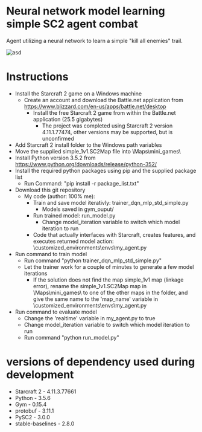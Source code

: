 # Neural network model learning simple SC2 agent combat
Agent utilizing a neural network to learn a simple "kill all enemies" trail.

![asd](https://github.com/Capelliexp/ML_NN_SC2_learning_agent/blob/master/customized_environments.egg-info/ml_sc2_screenshot.PNG)

# Instructions
* Install the Starcraft 2 game on a Windows machine
  * Create an account and download the Battle.net application from https://www.blizzard.com/en-us/apps/battle.net/desktop
	* Install the free Starcraft 2 game from within the Battle.net application (25.5 gigabytes)
		* The project was completed using Starcraft 2 version 4.11.1.77474, other versions may be supported, but is unconfirmed
* Add Starcraft 2 install folder to the Windows path variables
* Move the supplied simple_1v1.SC2Map file into <StarCraft II game location>\Maps\mini_games\
* Install Python version 3.5.2 from https://www.python.org/downloads/release/python-352/
* Install the required python packages using pip and the supplied package list
	* Run Command: "pip install -r package_list.txt"
* Download this git repository
	* My code (author: 100% me): 
		* Train and save model iterativly: trainer_dqn_mlp_std_simple.py
			* Models saved in gym_ouput/
		* Run trained model: run_model.py
			* Change model_iteration variable to switch which model iteration to run
		* Code that actually interfaces with Starcraft, creates features, and executes returned model action: \customized_environments\envs\my_agent.py
* Run command to train model
	* Run command "python trainer_dqn_mlp_std_simple.py"
  * Let the trainer work for a couple of minutes to generate a few model iterations
	* If the solution does not find the map simple_1v1 map (linkage error), rename the simple_1v1.SC2Map map in <StarCraft II game location>\Maps\mini_games\ to one of the other maps in the folder, and give the same name to the 'map_name' variable in \customized_environments\envs\my_agent.py
* Run command to evaluate model
	* Change the 'realtime' variable in my_agent.py to true 
	* Change model_iteration variable to switch which model iteration to run
	* Run command "python run_model.py"

# versions of dependency used during development
* Starcraft 2 - 4.11.3.77661
* Python - 3.5.6
* Gym - 0.15.4
* protobuf - 3.11.1
* PySC2 - 3.0.0
* stable-baselines - 2.8.0
